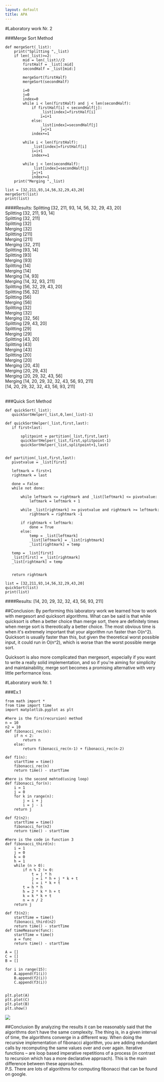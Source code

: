 ```yaml
---
layout: default
title: APA
---
```


#Laboratory work Nr. 2

###Merge Sort Method
```
def mergeSort(_list):
    print("Splitting ",_list)
    if len(_list)>=2:
        mid = len(_list)//2
        firstHalf = _list[:mid]
        secondHalf = _list[mid:]

        mergeSort(firstHalf)
        mergeSort(secondHalf)

        i=0
        j=0
        index=0
        while i < len(firstHalf) and j < len(secondHalf):
            if firstHalf[i] < secondHalf[j]:
                _list[index]=firstHalf[i]
                i=i+1
            else:
                _list[index]=secondHalf[j]
                j=j+1
            index+=1

        while i < len(firstHalf):
            _list[index]=firstHalf[i]
            i=i+1
            index+=1

        while j < len(secondHalf):
            _list[index]=secondHalf[j]
            j=j+1
            index+=1
    print("Merging ",_list)

list = [32,211,93,14,56,32,29,43,20]
mergeSort(list)
print(list)

```

####Results:
Splitting  [32, 211, 93, 14, 56, 32, 29, 43, 20]<br/>
Splitting  [32, 211, 93, 14]<br/>
Splitting  [32, 211]<br/>
Splitting  [32]<br/>
Merging  [32]<br/>
Splitting  [211]<br/>
Merging  [211]<br/>
Merging  [32, 211]<br/>
Splitting  [93, 14]<br/>
Splitting  [93]<br/>
Merging  [93]<br/>
Splitting  [14]<br/>
Merging  [14]<br/>
Merging  [14, 93]<br/>
Merging  [14, 32, 93, 211]<br/>
Splitting  [56, 32, 29, 43, 20]<br/>
Splitting  [56, 32]<br/>
Splitting  [56]<br/>
Merging  [56]<br/>
Splitting  [32]<br/>
Merging  [32]<br/>
Merging  [32, 56]<br/>
Splitting  [29, 43, 20]<br/>
Splitting  [29]<br/>
Merging  [29]<br/>
Splitting  [43, 20]<br/>
Splitting  [43]<br/>
Merging  [43]<br/>
Splitting  [20]<br/>
Merging  [20]<br/>
Merging  [20, 43]<br/>
Merging  [20, 29, 43]<br/>
Merging  [20, 29, 32, 43, 56]<br/>
Merging  [14, 20, 29, 32, 32, 43, 56, 93, 211]<br/>
[14, 20, 29, 32, 32, 43, 56, 93, 211]<br/><br/>

###Quick Sort Method
```
def quickSort(_list):
   quickSortHelper(_list,0,len(_list)-1)

def quickSortHelper(_list,first,last):
   if first<last:

       splitpoint = partition(_list,first,last)
       quickSortHelper(_list,first,splitpoint-1)
       quickSortHelper(_list,splitpoint+1,last)


def partition(_list,first,last):
   pivotvalue = _list[first]

   leftmark = first+1
   rightmark = last

   done = False
   while not done:

       while leftmark <= rightmark and _list[leftmark] <= pivotvalue:
           leftmark = leftmark + 1

       while _list[rightmark] >= pivotvalue and rightmark >= leftmark:
           rightmark = rightmark -1

       if rightmark < leftmark:
           done = True
       else:
           temp = _list[leftmark]
           _list[leftmark] = _list[rightmark]
           _list[rightmark] = temp

   temp = _list[first]
   _list[first] = _list[rightmark]
   _list[rightmark] = temp


   return rightmark

list = [32,211,93,14,56,32,29,43,20]
quickSort(list)
print(list)

```

####Results:
[14, 20, 29, 32, 32, 43, 56, 93, 211]<br/>

##Conclusion:
By performing this laboratory work we learned how to work with mergesort and quicksort algorithms. What can be said is that while quicksort is often a better choice than merge sort, there are definitely times when merge sort is thereotically a better choice. The most obvious time is when it's extremely important that your algorithm run faster than O(n^2). Quicksort is usually faster than this, but given the theoretical worst possible input, it could run in O(n^2), which is worse than the worst possible merge sort.

Quicksort is also more complicated than mergesort, especially if you want to write a really solid implementation, and so if you're aiming for simplicity and maintainability, merge sort becomes a promising alternative with very little performance loss.

#Laboratory work Nr. 1

###Ex.1
```
from math import *
from time import time
import matplotlib.pyplot as plt

#here is the firs(recursion) method
n = 10
n2 = 10
def fibonacci_rec(n):
    if n < 2:
        return n
    else:
        return fibonacci_rec(n-1) + fibonacci_rec(n-2)

def f1(n):
    startTime = time()
    fibonacci_rec(n)
    return time() - startTime

#here is the second mehtod(using loop)
def fibonacci_for(n):
    i = 1
    j = 0
    for k in range(n):
        j = i + j
        i = j - i
    return j

def f2(n2):
    startTime = time()
    fibonacci_for(n2)
    return time() - startTime

#here is the code in function 3
def fibonacci_third(n):
    i = 1
    j = 0
    k = 0
    h = 1
    while (n > 0):
        if n % 2 != 0:
            t = j * h
            j = i * h + j * k + t
            i = i * k + t
        t = h * h
        h = 2 * k * h + t
        k = k * k + t
        n = n / 2
    return j

def f3(n2):
    startTime = time()
    fibonacci_third(n2)
    return time() - startTime
def timeMeasure(func):
    startTime = time()
    a = func
    return time() - startTime

A = []
C = []
B = []

for i in range(15):
    A.append(f1(i))
    B.append(f2(i))
    C.append(f3(i))


plt.plot(A)
plt.plot(C)
plt.plot(B)
plt.show()

```
<div class="custom-image"><img src="https://40.media.tumblr.com/ae6ad8b1aeab2d26085a7b4653a37e9a/tumblr_nw6dys7zk31udztn8o1_540.png" /></div>

##Conclusion
By analyzing the results it can be reasonably said that the algorithms don't have the same complexity. The thing is, in a given interval of time, the algorithms converge in a different way. 
When doing the recursive implementation of fibonacci algorithm, you are adding redundant calls by recomputing the same values over and over again. 
Iterative functions – are loop based imperative repetitions of a process (in contrast to recursion which has a more declarative approach).
This is the main difference between these approaches. <br />
P.S. There are lots of algorithms for computing fibonacci that can be found on google.
